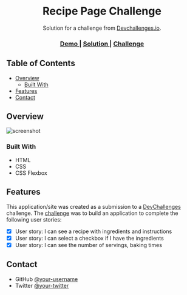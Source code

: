 <h1 align="center">Recipe Page Challenge</h1>

<div align="center">
   Solution for a challenge from  <a href="http://devchallenges.io" target="_blank">Devchallenges.io</a>.
</div>

<div align="center">
  <h3>
    <a href="https://dc-recipe-page-challenge.onrender.com" target="_blank">
      Demo
    </a>
    <span> | </span>
    <a href="https://github.com/adeys/dc-recipe-page-challenge">
      Solution
    </a>
    <span> | </span>
    <a href="https://devchallenges.io/challenges/OEKdUZ6xs0h99C38XVht">
      Challenge
    </a>
  </h3>
</div>

<!-- TABLE OF CONTENTS -->

## Table of Contents

- [Overview](#overview)
  - [Built With](#built-with)
- [Features](#features)
- [Contact](#contact)

<!-- OVERVIEW -->

## Overview

![screenshot](/screenshots/screenshot.png)

### Built With

- HTML
- CSS
- CSS Flexbox

## Features

This application/site was created as a submission to a [DevChallenges](https://devchallenges.io/challenges) challenge. The [challenge](https://devchallenges.io/challenges/OEKdUZ6xs0h99C38XVht) was to build an application to complete the following user stories:

- [x] User story: I can see a recipe with ingredients and instructions
- [x] User story: I can select a checkbox if I have the ingredients
- [x] User story: I can see the number of servings, baking times

## Contact

- GitHub [@your-username](https://github.com/adeys)
- Twitter [@your-twitter](https://twitter.com/@raphadeys)
